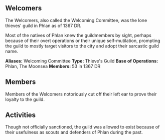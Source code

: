 ## Welcomers
The Welcomers, also called the Welcoming Committee, was the lone thieves' guild in Phlan as of 1367 DR.

Most of the natives of Phlan knew the guildmembers by sight, perhaps because of their overt operations or their unique self-mutilation, prompting the guild to mostly target visitors to the city and adopt their sarcastic guild name.

**Aliases:** Welcoming Committee
**Type:** Thieve's Guild
**Base of Operations:** Phlan, The Moonsea
**Members:** 53 in 1367 DR

## Members
Members of the Welcomers notoriously cut off their left ear to prove their loyalty to the guild.

## Activities
Though not officially sanctioned, the guild was allowed to exist because of their usefulness as scouts and defenders of Phlan during the past.